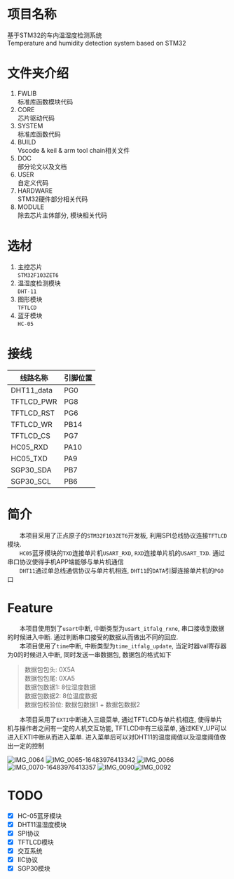 # 项目名称
基于STM32的车内温湿度检测系统<br>
Temperature and humidity detection system based on STM32

# 文件夹介绍
1. FWLIB<br>标准库函数模块代码
1. CORE<br>芯片驱动代码
1. SYSTEM<br>标准库函数代码
1. BUILD<br>Vscode & keil & arm tool chain相关文件
1. DOC<br>部分论文以及文档
1. USER<br>自定义代码
1. HARDWARE<br>STM32硬件部分相关代码
1. MODULE<br>除去芯片主体部分, 模块相关代码


# 选材
1. 主控芯片<br>`STM32F103ZET6`
2. 温湿度检测模块<br>`DHT-11`
3. 图形模块<br>`TFTLCD`
4. 蓝牙模块<br>`HC-05`


# 接线
| 线路名称   | 引脚位置 |
|------------|----------|
| DHT11_data | PG0      |
| TFTLCD_PWR | PG8      |
| TFTLCD_RST | PG6      |
| TFTLCD_WR  | PB14     |
| TFTLCD_CS  | PG7      |
| HC05_RXD   | PA10     |
| HC05_TXD   | PA9      |
| SGP30_SDA  | PB7      |
| SGP30_SCL  | PB6      |


# 简介
&emsp;&emsp;本项目采用了正点原子的`STM32F103ZET6`开发板, 利用SPI总线协议连接`TFTLCD`模块.<br>
&emsp;&emsp;`HC05`蓝牙模块的`TXD`连接单片机`USART_RXD`, `RXD`连接单片机的`USART_TXD`. 通过串口协议使得手机APP端能够与单片机通信<br>
&emsp;&emsp;`DHT11`通过单总线通信协议与单片机相连, `DHT11`的`DATA`引脚连接单片机的`PG0`口<br>

# Feature
&emsp;&emsp;本项目使用到了`usart`中断, 中断类型为`usart_itfalg_rxne`, 串口接收到数据的时候进入中断. 通过判断串口接受的数据从而做出不同的回应.<br>
&emsp;&emsp;本项目使用了`time`中断, 中断类型为`time_itfalg_update`, 当定时器val寄存器为0的时候进入中断, 同时发送一串数据包, 数据包的格式如下
>数据包包头: 0X5A<br>数据包包尾: 0XA5<br>数据包数据1: 8位湿度数据<br>数据包数据2: 8位温度数据<br>数据包校验位: 数据包数据1 + 数据包数据2

&emsp;&emsp;本项目采用了`EXTI`中断进入三级菜单, 通过TFTLCD与单片机相连, 使得单片机与操作者之间有一定的人机交互功能, TFTLCD中有三级菜单, 通过KEY_UP可以进入EXTI中断从而进入菜单. 进入菜单后可以对DHT11的温度阈值以及湿度阈值做出一定的控制<br>

![IMG_0064](.img/README/IMG_0064.jpg)
![IMG_0065-16483976413342](.img/README/IMG_0065-16483976413342-16490578809181.jpg)
![IMG_0066](.img/README/IMG_0066.jpg)
![IMG_0070-16483976413357](.img/README/IMG_0070-16483976413357.jpg)
![IMG_0090](.img/README/IMG_0090.jpeg)![IMG_0092](.img/README/IMG_0092.jpg)

# TODO

- [x] HC-05蓝牙模块
- [x] DHT11温湿度模块
- [x] SPI协议
- [x] TFTLCD模块
- [x] 交互系统
- [x] IIC协议
- [x] SGP30模块
